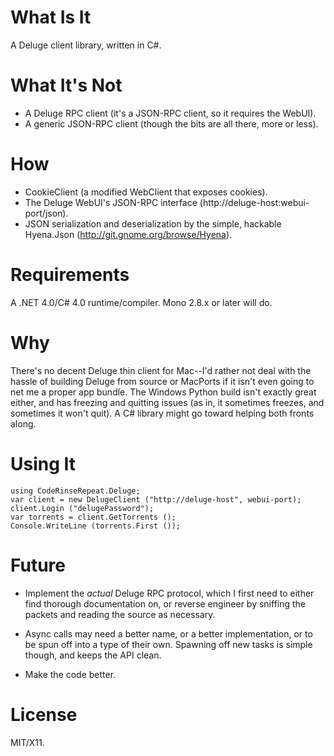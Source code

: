 What Is It
===========

A Deluge client library, written in C#.

What It's Not
=============

* A Deluge RPC client (it's a JSON-RPC client, so it requires the WebUI).
* A generic JSON-RPC client (though the bits are all there, more or less).

How
===

* CookieClient (a modified WebClient that exposes cookies).
* The Deluge WebUI's JSON-RPC interface (http://deluge-host:webui-port/json).
* JSON serialization and deserialization by the simple, hackable Hyena.Json (http://git.gnome.org/browse/Hyena).

Requirements
============

A .NET 4.0/C# 4.0 runtime/compiler. Mono 2.8.x or later will do.

Why
===

There's no decent Deluge thin client for Mac--I'd rather not deal with the hassle of building Deluge
from source or MacPorts if it isn't even going to net me a proper app bundle. The Windows Python
build isn't exactly great either, and has freezing and quitting issues (as in, it sometimes freezes,
and sometimes it won't quit). A C# library might go toward helping both fronts along.

Using It
========

    using CodeRinseRepeat.Deluge;
    var client = new DelugeClient ("http://deluge-host", webui-port);
    client.Login ("delugePassword");
    var torrents = client.GetTorrents ();
    Console.WriteLine (torrents.First ());

Future
======

* Implement the *actual* Deluge RPC protocol, which I first need to either find thorough documentation on,
  or reverse engineer by sniffing the packets and reading the source as necessary.

* Async calls may need a better name, or a better implementation, or to be spun off into a type of their own. 
  Spawning off new tasks is simple though, and keeps the API clean.

* Make the code better.

License
=======

MIT/X11.
